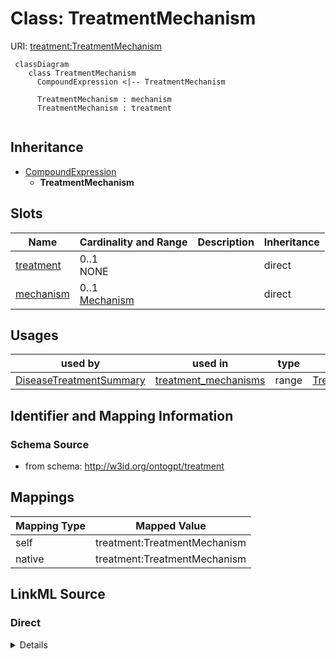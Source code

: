 # Class: TreatmentMechanism



URI: [treatment:TreatmentMechanism](http://w3id.org/ontogpt/treatments/TreatmentMechanism)


```mermaid
 classDiagram
    class TreatmentMechanism
      CompoundExpression <|-- TreatmentMechanism
      
      TreatmentMechanism : mechanism
      TreatmentMechanism : treatment
      
```




## Inheritance
* [CompoundExpression](CompoundExpression.md)
    * **TreatmentMechanism**



## Slots

| Name | Cardinality and Range | Description | Inheritance |
| ---  | --- | --- | --- |
| [treatment](treatment.md) | 0..1 <br/> NONE |  | direct |
| [mechanism](mechanism.md) | 0..1 <br/> [Mechanism](Mechanism.md) |  | direct |





## Usages

| used by | used in | type | used |
| ---  | --- | --- | --- |
| [DiseaseTreatmentSummary](DiseaseTreatmentSummary.md) | [treatment_mechanisms](treatment_mechanisms.md) | range | [TreatmentMechanism](TreatmentMechanism.md) |






## Identifier and Mapping Information







### Schema Source


* from schema: http://w3id.org/ontogpt/treatment





## Mappings

| Mapping Type | Mapped Value |
| ---  | ---  |
| self | treatment:TreatmentMechanism |
| native | treatment:TreatmentMechanism |


## LinkML Source

<!-- TODO: investigate https://stackoverflow.com/questions/37606292/how-to-create-tabbed-code-blocks-in-mkdocs-or-sphinx -->

### Direct

<details>
```yaml
name: TreatmentMechanism
from_schema: http://w3id.org/ontogpt/treatment
rank: 1000
is_a: CompoundExpression
attributes:
  treatment:
    name: treatment
    from_schema: http://w3id.org/ontogpt/treatment
    rank: 1000
    range: Treatment
  mechanism:
    name: mechanism
    from_schema: http://w3id.org/ontogpt/treatment
    rank: 1000
    range: Mechanism

```
</details>

### Induced

<details>
```yaml
name: TreatmentMechanism
from_schema: http://w3id.org/ontogpt/treatment
rank: 1000
is_a: CompoundExpression
attributes:
  treatment:
    name: treatment
    from_schema: http://w3id.org/ontogpt/treatment
    rank: 1000
    alias: treatment
    owner: TreatmentMechanism
    domain_of:
    - TreatmentMechanism
    - TreatmentEfficacy
    range: Treatment
  mechanism:
    name: mechanism
    from_schema: http://w3id.org/ontogpt/treatment
    rank: 1000
    alias: mechanism
    owner: TreatmentMechanism
    domain_of:
    - TreatmentMechanism
    range: Mechanism

```
</details>